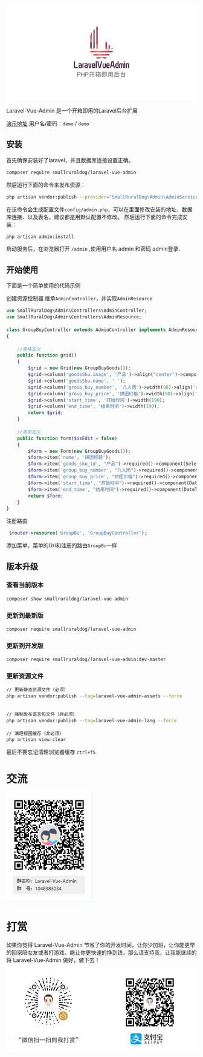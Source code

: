 ![logo](README.assets/logo-1584436939847.png)

Laravel-Vue-Admin 是一个开箱即用的Laravel后台扩展

[演示地址](https://demo.laravel-vue-admin.com/) 用户名/密码：`demo` / `demo`

## 安装
首先确保安装好了laravel，并且数据库连接设置正确。

``` bash
composer require smallruraldog/laravel-vue-admin
```

然后运行下面的命令来发布资源：
``` bash
php artisan vendor:publish --provider="SmallRuralDog\Admin\AdminServiceProvider"
```
在该命令会生成配置文件`config/admin.php`，可以在里面修改安装的地址、数据库连接、以及表名，建议都是用默认配置不修改。
然后运行下面的命令完成安装：

``` bash
php artisan admin:install
```
启动服务后，在浏览器打开 `/admin` ,使用用户名 admin 和密码 admin登录.
## 开始使用
下面是一个简单使用的代码示例



创建资源控制器 继承`AdminController`，并实现`AdminResource`

```php
use SmallRuralDog\Admin\Controllers\AdminController;
use SmallRuralDog\Admin\Controllers\AdminResource;

class GroupBuyController extends AdminController implements AdminResource
{

    //表格定义
    public function grid()
    {
        $grid = new Grid(new GroupBuyGoods());
        $grid->column('goodsSku.image', '产品')->align("center")->component(Image::make()->size(50, 50))->width(70);
        $grid->column('goodsSku.name', ' ');
        $grid->column('group_buy_number', '几人团')->width(90)->align('center');
        $grid->column('group_buy_price', '拼团价格')->width(90)->align('center')->itemPrefix("￥");
        $grid->column('start_time', '开始时间')->width(190);
        $grid->column('end_time', '结束时间')->width(190);
        return $grid;
    }

    //表单定义
    public function form($isEdit = false)
    {
        $form = new Form(new GroupBuyGoods());
        $form->item('name', '拼团标题');
        $form->item('goods_sku_id', "产品")->required()->component(Select::make()->style(['width' => '500px'])->filterable()->remote(route("seckillGoods/searchGoodsSku")));
        $form->item('group_buy_number', "几人团")->required()->component(InputNumber::make(2)->min(2));
        $form->item('group_buy_price', "拼团价格")->required()->component(InputNumber::make()->precision(2)->controls(false));
        $form->item('start_time', "开始时间")->required()->component(DateTimePicker::make());
        $form->item('end_time', "结束时间")->required()->component(DateTimePicker::make());
        return $form;
    }
}
```
注册路由
```php
 $router->resource('GroupBu', 'GroupBuyController');
```
添加菜单，菜单的Uri和注册的路由`GroupBu`一样

## 版本升级

### 查看当前版本
```bash
composer show smallruraldog/laravel-vue-admin
```
### 更新到最新版
```bash
composer require smallruraldog/laravel-vue-admin
```
### 更新到开发版
```bash
composer require smallruraldog/laravel-vue-admin:dev-master
```
### 更新资源文件



```sh
// 更新静态资源文件（必须）
php artisan vendor:publish --tag=laravel-vue-admin-assets --force
```



```bash

// 强制发布语言包文件（非必须）
php artisan vendor:publish --tag=laravel-vue-admin-lang --force

// 清理视图缓存（非必须）
php artisan view:clear
```
最后不要忘记清理浏览器缓存 `ctrl+f5`



# 交流

![image-20200313103804881](README.assets/image-20200313103804881.png)

# 打赏

如果你觉得 Laravel-Vue-Admin 节省了你的开发时间，让你少加班，让你能更早的回家陪女友或者打游戏，能让你更快速的挣到钱，那么请支持我，让我能继续的将 Laravel-Vue-Admin 做好，做下去！



![image-20200313112129545](README.assets/image-20200313112129545.png)